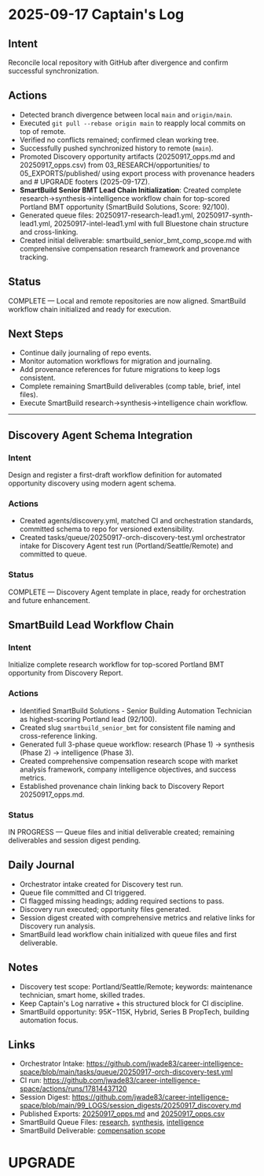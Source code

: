 # 2025-09-17 Captain's Log

## Intent

Reconcile local repository with GitHub after divergence and confirm successful synchronization.

## Actions

- Detected branch divergence between local `main` and `origin/main`.
- Executed `git pull --rebase origin main` to reapply local commits on top of remote.
- Verified no conflicts remained; confirmed clean working tree.
- Successfully pushed synchronized history to remote (`main`).
- Promoted Discovery opportunity artifacts (20250917_opps.md and 20250917_opps.csv) from 03_RESEARCH/opportunities/ to 05_EXPORTS/published/ using export process with provenance headers and # UPGRADE footers (2025-09-17Z).
- **SmartBuild Senior BMT Lead Chain Initialization**: Created complete research→synthesis→intelligence workflow chain for top-scored Portland BMT opportunity (SmartBuild Solutions, Score: 92/100).
- Generated queue files: 20250917-research-lead1.yml, 20250917-synth-lead1.yml, 20250917-intel-lead1.yml with full Bluestone chain structure and cross-linking.
- Created initial deliverable: smartbuild_senior_bmt_comp_scope.md with comprehensive compensation research framework and provenance tracking.

## Status

COMPLETE — Local and remote repositories are now aligned. SmartBuild workflow chain initialized and ready for execution.

## Next Steps

- Continue daily journaling of repo events.
- Monitor automation workflows for migration and journaling.
- Add provenance references for future migrations to keep logs consistent.
- Complete remaining SmartBuild deliverables (comp table, brief, intel files).
- Execute SmartBuild research→synthesis→intelligence chain workflow.

---

## Discovery Agent Schema Integration

### Intent

Design and register a first-draft workflow definition for automated opportunity discovery using modern agent schema.

### Actions

- Created agents/discovery.yml, matched CI and orchestration standards, committed schema to repo for versioned extensibility.
- Created tasks/queue/20250917-orch-discovery-test.yml orchestrator intake for Discovery Agent test run (Portland/Seattle/Remote) and committed to queue.

### Status

COMPLETE — Discovery Agent template in place, ready for orchestration and future enhancement.

## SmartBuild Lead Workflow Chain

### Intent

Initialize complete research workflow for top-scored Portland BMT opportunity from Discovery Report.

### Actions

- Identified SmartBuild Solutions - Senior Building Automation Technician as highest-scoring Portland lead (92/100).
- Created slug `smartbuild_senior_bmt` for consistent file naming and cross-reference linking.
- Generated full 3-phase queue workflow: research (Phase 1) → synthesis (Phase 2) → intelligence (Phase 3).
- Created comprehensive compensation research scope with market analysis framework, company intelligence objectives, and success metrics.
- Established provenance chain linking back to Discovery Report 20250917_opps.md.

### Status

IN PROGRESS — Queue files and initial deliverable created; remaining deliverables and session digest pending.

## Daily Journal

- Orchestrator intake created for Discovery test run.
- Queue file committed and CI triggered.
- CI flagged missing headings; adding required sections to pass.
- Discovery run executed; opportunity files generated.
- Session digest created with comprehensive metrics and relative links for Discovery run analysis.
- SmartBuild lead workflow chain initialized with queue files and first deliverable.

## Notes

- Discovery test scope: Portland/Seattle/Remote; keywords: maintenance technician, smart home, skilled trades.
- Keep Captain's Log narrative + this structured block for CI discipline.
- SmartBuild opportunity: $95K-$115K, Hybrid, Series B PropTech, building automation focus.

## Links

- Orchestrator Intake: https://github.com/jwade83/career-intelligence-space/blob/main/tasks/queue/20250917-orch-discovery-test.yml
- CI run: https://github.com/jwade83/career-intelligence-space/actions/runs/17814437120
- Session Digest: https://github.com/jwade83/career-intelligence-space/blob/main/99_LOGS/session_digests/20250917_discovery.md
- Published Exports: [20250917_opps.md](https://github.com/jwade83/career-intelligence-space/blob/main/05_EXPORTS/published/20250917_opps.md) and [20250917_opps.csv](https://github.com/jwade83/career-intelligence-space/blob/main/05_EXPORTS/published/20250917_opps.csv)
- SmartBuild Queue Files: [research](tasks/queue/20250917-research-lead1.yml), [synthesis](tasks/queue/20250917-synth-lead1.yml), [intelligence](tasks/queue/20250917-intel-lead1.yml)
- SmartBuild Deliverable: [compensation scope](03_RESEARCH/leads/smartbuild_senior_bmt_comp_scope.md)

# UPGRADE
